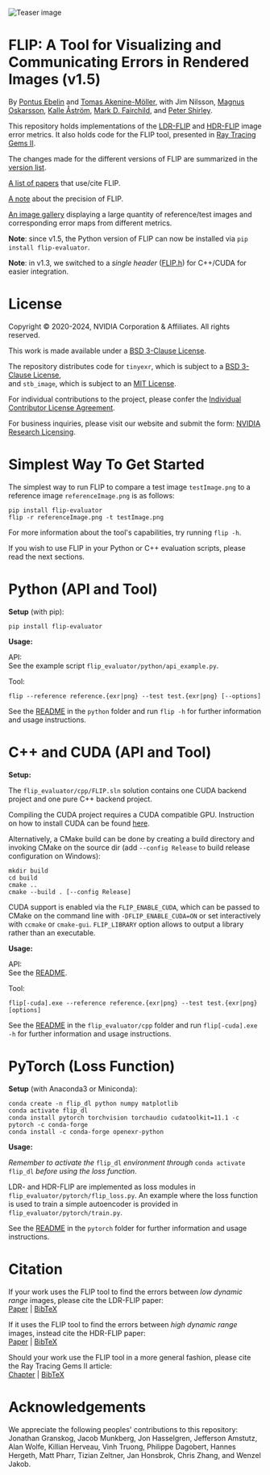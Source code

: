 ![Teaser image](flip_evaluator/images/teaser.png "Teaser image")

# FLIP: A Tool for Visualizing and Communicating Errors in Rendered Images (v1.5)

By
[Pontus Ebelin](https://research.nvidia.com/person/pontus-ebelin)
and
[Tomas Akenine-Möller](https://research.nvidia.com/person/tomas-akenine-m%C3%B6ller),
with
Jim Nilsson,
[Magnus Oskarsson](https://www1.maths.lth.se/matematiklth/personal/magnuso/),
[Kalle Åström](https://www.maths.lu.se/staff/kalleastrom/),
[Mark D. Fairchild](https://www.rit.edu/directory/mdfpph-mark-fairchild),
and
[Peter Shirley](https://research.nvidia.com/person/peter-shirley).

This repository holds implementations of the [LDR-FLIP](https://research.nvidia.com/publication/2020-07_FLIP)
and [HDR-FLIP](https://research.nvidia.com/publication/2021-05_HDR-FLIP) image error metrics.
It also holds code for the FLIP tool, presented in [Ray Tracing Gems II](https://www.realtimerendering.com/raytracinggems/rtg2/index.html).

The changes made for the different versions of FLIP are summarized in the [version list](https://github.com/NVlabs/flip/blob/main/flip_evaluator/misc/versionList.md).

[A list of papers](https://github.com/NVlabs/flip/blob/main/flip_evaluator/misc/papersUsingFLIP.md) that use/cite FLIP.

[A note](https://github.com/NVlabs/flip/blob/main/flip_evaluator/misc/precision.md) about the precision of FLIP.

[An image gallery](https://research.nvidia.com/node/3525) displaying a large quantity of reference/test images and corresponding error maps from
different metrics.

**Note**: since v1.5, the Python version of FLIP can now be installed via `pip install flip-evaluator`.

**Note**: in v1.3, we switched to a *single header* ([FLIP.h](flip_evaluator/cpp/FLIP.h)) for C++/CUDA for easier integration.

# License

Copyright © 2020-2024, NVIDIA Corporation & Affiliates. All rights reserved.

This work is made available under a [BSD 3-Clause License](LICENSE).

The repository distributes code for `tinyexr`, which is subject to a [BSD 3-Clause License](https://github.com/NVlabs/flip/blob/main/flip_evaluator/misc/LICENSE-third-party.md#bsd-3-clause-license),<br>
and `stb_image`, which is subject to an [MIT License](https://github.com/NVlabs/flip/blob/main/flip_evaluator/misc/LICENSE-third-party.md#mit-license).

For individual contributions to the project, please confer the [Individual Contributor License Agreement](https://github.com/NVlabs/flip/blob/main/flip_evaluator/misc/CLA.md).

For business inquiries, please visit our website and submit the form: [NVIDIA Research Licensing](https://www.nvidia.com/en-us/research/inquiries/).

# Simplest Way To Get Started
The simplest way to run FLIP to compare a test image `testImage.png` to a reference image `referenceImage.png` is as follows:
```
pip install flip-evaluator
flip -r referenceImage.png -t testImage.png
```
For more information about the tool's capabilities, try running `flip -h`.

If you wish to use FLIP in your Python or C++ evaluation scripts, please read the next sections.

# Python (API and Tool)
**Setup** (with pip):
```
pip install flip-evaluator
```

**Usage:**<br>

API:<br>
See the example script `flip_evaluator/python/api_example.py`.

Tool:
```
flip --reference reference.{exr|png} --test test.{exr|png} [--options]
```

See the [README](https://github.com/NVlabs/flip/blob/main/flip_evaluator/python/README.md) in the `python` folder and run `flip -h` for further information and usage instructions.

# C++ and CUDA (API and Tool)
**Setup:**

The `flip_evaluator/cpp/FLIP.sln` solution contains one CUDA backend project and one pure C++ backend project.

Compiling the CUDA project requires a CUDA compatible GPU. Instruction on how to install CUDA can be found [here](https://docs.nvidia.com/cuda/cuda-installation-guide-microsoft-windows/index.html).

Alternatively, a CMake build can be done by creating a build directory and invoking CMake on the source dir (add `--config Release` to build release configuration on Windows):

```
mkdir build
cd build
cmake ..
cmake --build . [--config Release]
```

CUDA support is enabled via the `FLIP_ENABLE_CUDA`, which can be passed to CMake on the command line with
`-DFLIP_ENABLE_CUDA=ON` or set interactively with `ccmake` or `cmake-gui`.
`FLIP_LIBRARY` option allows to output a library rather than an executable.

**Usage:**<br>

API:<br>
See the [README](https://github.com/NVlabs/flip/blob/main/flip_evaluator/cpp/README.md).

Tool:
```
flip[-cuda].exe --reference reference.{exr|png} --test test.{exr|png} [options]
```

See the [README](https://github.com/NVlabs/flip/blob/main/flip_evaluator/cpp/README.md) in the `flip_evaluator/cpp` folder and run `flip[-cuda].exe -h` for further information and usage instructions.

# PyTorch (Loss Function)
**Setup** (with Anaconda3 or Miniconda):
```
conda create -n flip_dl python numpy matplotlib
conda activate flip_dl
conda install pytorch torchvision torchaudio cudatoolkit=11.1 -c pytorch -c conda-forge
conda install -c conda-forge openexr-python
```

**Usage:**

*Remember to activate the* `flip_dl` *environment through* `conda activate flip_dl` *before using the loss function.*

LDR- and HDR-FLIP are implemented as loss modules in `flip_evaluator/pytorch/flip_loss.py`. An example where the loss function is used to train a simple autoencoder is provided in `flip_evaluator/pytorch/train.py`.

See the [README](https://github.com/NVlabs/flip/blob/main/flip_evaluator/pytorch/README.md) in the `pytorch` folder for further information and usage instructions.

# Citation
If your work uses the FLIP tool to find the errors between *low dynamic range* images,
please cite the LDR-FLIP paper:<br>
[Paper](https://research.nvidia.com/publication/2020-07_FLIP) | [BibTeX](https://github.com/NVlabs/flip/blob/main/flip_evaluator/misc/LDRFLIP.txt)

If it uses the FLIP tool to find the errors between *high dynamic range* images,
instead cite the HDR-FLIP paper:<br>
[Paper](https://research.nvidia.com/publication/2021-05_HDR-FLIP) | [BibTeX](https://github.com/NVlabs/flip/blob/main/flip_evaluator/misc/HDRFLIP.txt)

Should your work use the FLIP tool in a more general fashion, please cite the Ray Tracing Gems II article:<br>
[Chapter](https://link.springer.com/chapter/10.1007%2F978-1-4842-7185-8_19) | [BibTeX](https://github.com/NVlabs/flip/blob/main/flip_evaluator/misc/FLIP.txt)

# Acknowledgements
We appreciate the following peoples' contributions to this repository:
Jonathan Granskog, Jacob Munkberg, Jon Hasselgren, Jefferson Amstutz, Alan Wolfe, Killian Herveau, Vinh Truong, Philippe Dagobert, Hannes Hergeth, Matt Pharr, Tizian Zeltner, Jan Honsbrok, Chris Zhang, and Wenzel Jakob.

